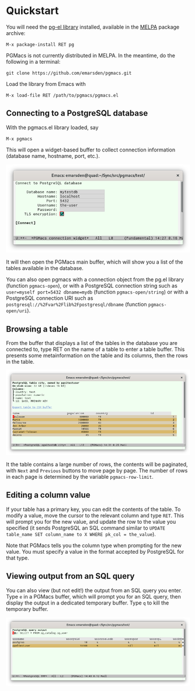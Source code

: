 # Quickstart

You will need the [pg-el library](https://github.com/emarsden/pg-el/) installed, available in
the [MELPA](https://melpa.org/) package archive:

    M-x package-install RET pg

PGMacs is not currently distributed in MELPA. In the meantime, do the following in a terminal:

    git clone https://github.com/emarsden/pgmacs.git

Load the library from Emacs with 

    M-x load-file RET /path/to/pgmacs/pgmacs.el


## Connecting to a PostgreSQL database

With the pgmacs.el library loaded, say 

    M-x pgmacs
    
This will open a widget-based buffer to collect connection information (database name, hostname,
port, etc.). 

![Screenshot connection widget](img/screenshot-connection-widget.png)

It will then open the PGMacs main buffer, which will show you a list of the tables available in the
database.

You can also open pgmacs with a connection object from the pg.el library (function `pgmacs-open`),
or with a PostgreSQL connection string such as `user=myself port=5432 dbname=mydb` (function
`pgmacs-open/string`) or with a PostgreSQL connection URI such as
`postgresql://%2Fvar%2Flib%2Fpostgresql/dbname` (function `pgmacs-open/uri`). 



## Browsing a table

From the buffer that displays a list of the tables in the database you are connected to, type RET on
the name of a table to enter a table buffer. This presents some metainformation on the table and its
columns, then the rows in the table.

![Screenshot table](img/screenshot-table.png)

It the table contains a large number of rows, the contents will be paginated, with `Next` and
`Previous` buttons to move page by page. The number of rows in each page is determined by the
variable `pgmacs-row-limit`.


## Editing a column value

If your table has a primary key, you can edit the contents of the table. To modify a value, move the
cursor to the relevant column and type `RET`. This will prompt you for the new value, and update the
row to the value you specified (it sends PostgreSQL an SQL command similar to `UPDATE table_name SET
column_name to X WHERE pk_col = the_value`).

Note that PGMacs tells you the column type when prompting for the new value. You must specify a
value in the format accepted by PostgreSQL for that type.



## Viewing output from an SQL query

You can also view (but not edit!) the output from an SQL query you enter. Type `e` in a PGMacs
buffer, which will prompt you for an SQL query, then display the output in a dedicated temporary
buffer. Type `q` to kill the temporary buffer.

![Screenshot table](img/screenshot-sql-query.png)
